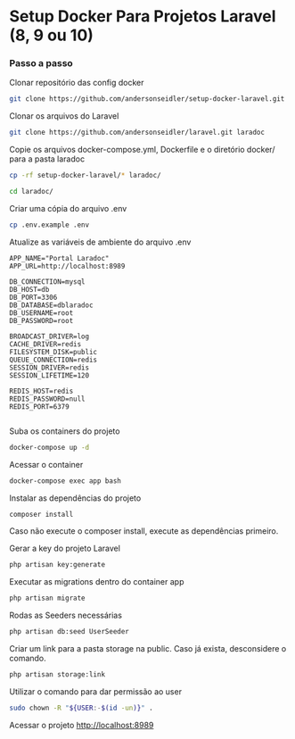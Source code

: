 
# Setup Docker Para Projetos Laravel (8, 9 ou 10)

### Passo a passo
Clonar repositório das config docker
```sh
git clone https://github.com/andersonseidler/setup-docker-laravel.git
```

Clonar os arquivos do Laravel
```sh
git clone https://github.com/andersonseidler/laravel.git laradoc
```


Copie os arquivos docker-compose.yml, Dockerfile e o diretório docker/ para a pasta laradoc
```sh
cp -rf setup-docker-laravel/* laradoc/
```
```sh
cd laradoc/
```


Criar uma cópia do arquivo .env
```sh
cp .env.example .env
```


Atualize as variáveis de ambiente do arquivo .env
```dosini
APP_NAME="Portal Laradoc"
APP_URL=http://localhost:8989

DB_CONNECTION=mysql
DB_HOST=db
DB_PORT=3306
DB_DATABASE=dblaradoc
DB_USERNAME=root
DB_PASSWORD=root

BROADCAST_DRIVER=log
CACHE_DRIVER=redis
FILESYSTEM_DISK=public
QUEUE_CONNECTION=redis
SESSION_DRIVER=redis
SESSION_LIFETIME=120

REDIS_HOST=redis
REDIS_PASSWORD=null
REDIS_PORT=6379


```


Suba os containers do projeto
```sh
docker-compose up -d
```


Acessar o container
```sh
docker-compose exec app bash
```


Instalar as dependências do projeto
```sh
composer install
```

Caso não execute o composer install, execute as dependências primeiro.


Gerar a key do projeto Laravel
```sh
php artisan key:generate
```

Executar as migrations dentro do container app

```sh
php artisan migrate
```

Rodas as Seeders necessárias
```sh
php artisan db:seed UserSeeder
```

Criar um link para a pasta storage na public. Caso já exista, desconsidere o comando.
```sh
php artisan storage:link
```
Utilizar o comando para dar permissão ao user
```sh
sudo chown -R "${USER:-$(id -un)}" .
```
Acessar o projeto
[http://localhost:8989](http://localhost:8989)